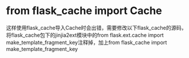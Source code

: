 # from flask_cache import Cache
这样使用flask_cache导入Cache时会出错，需要修改以下flask_cache的源码，将flask_cache包下的jinjia2ext模块中的from flask.ext.cache import make_template_fragment_key注释掉，加上from flask_cache import make_template_fragment_key
